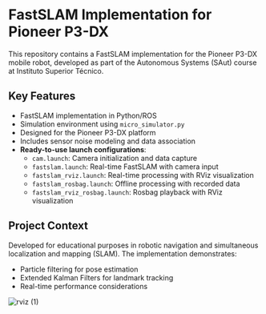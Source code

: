 # FastSLAM Implementation for Pioneer P3-DX

This repository contains a FastSLAM implementation for the Pioneer P3-DX mobile robot, developed as part of the Autonomous Systems (SAut) course at Instituto Superior Técnico.

## Key Features
- FastSLAM implementation in Python/ROS
- Simulation environment using `micro_simulator.py`
- Designed for the Pioneer P3-DX platform
- Includes sensor noise modeling and data association
- **Ready-to-use launch configurations**:
  - `cam.launch`: Camera initialization and data capture
  - `fastslam.launch`: Real-time FastSLAM with camera input
  - `fastslam_rviz.launch`: Real-time processing with RViz visualization
  - `fastslam_rosbag.launch`: Offline processing with recorded data
  - `fastslam_rviz_rosbag.launch`: Rosbag playback with RViz visualization

## Project Context
Developed for educational purposes in robotic navigation and simultaneous localization and mapping (SLAM). The implementation demonstrates:
- Particle filtering for pose estimation
- Extended Kalman Filters for landmark tracking
- Real-time performance considerations

![rviz (1)](https://github.com/user-attachments/assets/5ea48d03-5da3-46f5-bbd2-cd245d06afa5)


